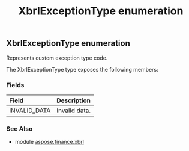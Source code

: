 ﻿---
title: XbrlExceptionType enumeration
second_title: Aspose.Finance for Python via .NET API References
description: 
type: docs
weight: 640
url: /python-net/aspose.finance.xbrl/xbrlexceptiontype/
is_root: false
---

## XbrlExceptionType enumeration

Represents custom exception type code.



The XbrlExceptionType type exposes the following members:

### Fields
| Field | Description |
| :- | :- |
| INVALID_DATA | Invalid data. |


### See Also

* module [aspose.finance.xbrl](../)

